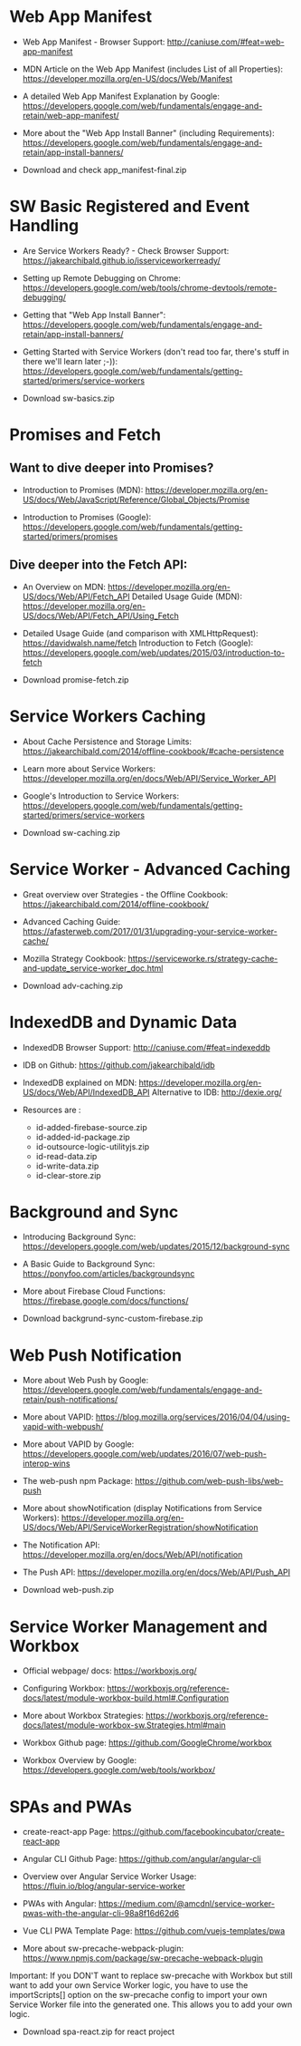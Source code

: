 # Web App Manifest

* Web App Manifest - Browser Support: http://caniuse.com/#feat=web-app-manifest

* MDN Article on the Web App Manifest (includes List of all Properties): https://developer.mozilla.org/en-US/docs/Web/Manifest

* A detailed Web App Manifest Explanation by Google: https://developers.google.com/web/fundamentals/engage-and-retain/web-app-manifest/

* More about the "Web App Install Banner" (including Requirements): https://developers.google.com/web/fundamentals/engage-and-retain/app-install-banners/

* Download and check app_manifest-final.zip


# SW Basic Registered and Event Handling

* Are Service Workers Ready? - Check Browser Support: https://jakearchibald.github.io/isserviceworkerready/

* Setting up Remote Debugging on Chrome: https://developers.google.com/web/tools/chrome-devtools/remote-debugging/

* Getting that "Web App Install Banner": https://developers.google.com/web/fundamentals/engage-and-retain/app-install-banners/

* Getting Started with Service Workers (don't read too far, there's stuff in there we'll learn later ;-)): https://developers.google.com/web/fundamentals/getting-started/primers/service-workers

* Download sw-basics.zip

# Promises and Fetch

## Want to dive deeper into Promises?

* Introduction to Promises (MDN): https://developer.mozilla.org/en-US/docs/Web/JavaScript/Reference/Global_Objects/Promise

* Introduction to Promises (Google): https://developers.google.com/web/fundamentals/getting-started/primers/promises

## Dive deeper into the Fetch API:

* An Overview on MDN: https://developer.mozilla.org/en-US/docs/Web/API/Fetch_API
Detailed Usage Guide (MDN): https://developer.mozilla.org/en-US/docs/Web/API/Fetch_API/Using_Fetch

* Detailed Usage Guide (and comparison with XMLHttpRequest): https://davidwalsh.name/fetch
Introduction to Fetch (Google): https://developers.google.com/web/updates/2015/03/introduction-to-fetch

* Download promise-fetch.zip

# Service Workers Caching

* About Cache Persistence and Storage Limits: https://jakearchibald.com/2014/offline-cookbook/#cache-persistence

* Learn more about Service Workers: https://developer.mozilla.org/en/docs/Web/API/Service_Worker_API

* Google's Introduction to Service Workers: https://developers.google.com/web/fundamentals/getting-started/primers/service-workers

* Download sw-caching.zip

# Service Worker - Advanced Caching

* Great overview over Strategies - the Offline Cookbook: https://jakearchibald.com/2014/offline-cookbook/

* Advanced Caching Guide: https://afasterweb.com/2017/01/31/upgrading-your-service-worker-cache/

* Mozilla Strategy Cookbook: https://serviceworke.rs/strategy-cache-and-update_service-worker_doc.html

* Download adv-caching.zip

# IndexedDB and Dynamic Data

* IndexedDB Browser Support: http://caniuse.com/#feat=indexeddb

* IDB on Github: https://github.com/jakearchibald/idb

* IndexedDB explained on MDN: https://developer.mozilla.org/en-US/docs/Web/API/IndexedDB_API
Alternative to IDB: http://dexie.org/

* Resources are :
  
  * id-added-firebase-source.zip
  * id-added-id-package.zip
  * id-outsource-logic-utilityjs.zip
  * id-read-data.zip
  * id-write-data.zip
  * id-clear-store.zip

# Background and Sync

* Introducing Background Sync: https://developers.google.com/web/updates/2015/12/background-sync

* A Basic Guide to Background Sync: https://ponyfoo.com/articles/backgroundsync

* More about Firebase Cloud Functions: https://firebase.google.com/docs/functions/

* Download backgrund-sync-custom-firebase.zip

# Web Push Notification

* More about Web Push by Google: https://developers.google.com/web/fundamentals/engage-and-retain/push-notifications/

* More about VAPID: https://blog.mozilla.org/services/2016/04/04/using-vapid-with-webpush/

* More about VAPID by Google: https://developers.google.com/web/updates/2016/07/web-push-interop-wins

* The web-push npm Package: https://github.com/web-push-libs/web-push

* More about showNotification (display Notifications from Service Workers): https://developer.mozilla.org/en-US/docs/Web/API/ServiceWorkerRegistration/showNotification

* The Notification API: https://developer.mozilla.org/en/docs/Web/API/notification

* The Push API: https://developer.mozilla.org/en/docs/Web/API/Push_API

* Download web-push.zip

# Service Worker Management and Workbox

* Official webpage/ docs: https://workboxjs.org/

* Configuring Workbox: https://workboxjs.org/reference-docs/latest/module-workbox-build.html#.Configuration

* More about Workbox Strategies: https://workboxjs.org/reference-docs/latest/module-workbox-sw.Strategies.html#main

* Workbox Github page: https://github.com/GoogleChrome/workbox

* Workbox Overview by Google: https://developers.google.com/web/tools/workbox/

# SPAs and PWAs

* create-react-app Page: https://github.com/facebookincubator/create-react-app

* Angular CLI Github Page: https://github.com/angular/angular-cli

* Overview over Angular Service Worker Usage: https://fluin.io/blog/angular-service-worker

* PWAs with Angular: https://medium.com/@amcdnl/service-worker-pwas-with-the-angular-cli-98a8f16d62d6

* Vue CLI PWA Template Page: https://github.com/vuejs-templates/pwa

* More about sw-precache-webpack-plugin: https://www.npmjs.com/package/sw-precache-webpack-plugin

Important: If you DON'T want to replace sw-precache with Workbox but still want to add your own Service Worker logic, you have to use the importScripts[]  option on the sw-precache config to import your own Service Worker file into the generated one. This allows you to add your own logic.

* Download spa-react.zip for react project




